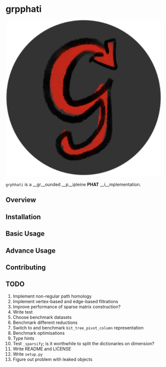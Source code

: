 # grpphati

<div align="center">

<img src="https://github.com/tomchaplin/grpphati/raw/main/docs/assets/logo.png" alt="Grpphati logo" width="500" role="img">

</div>

`grphhati` is a __gr__ounded __p__ipleine __PHAT__ __i__mplementation.

## Overview

## Installation

## Basic Usage

## Advance Usage

## Contributing

## TODO

1. Implement non-regular path homology
2. Implement vertex-based and edge-based filtrations
3. Improve performance of sparse matrix construction?
4. Write test
5. Choose benchmark datasets
6. Benchmark different reductions
7. Switch to and benchmark `bit_tree_pivot_column` representation
8. Benchmark optimisations
9. Type hints
10. Test `_sparsify`; is it worthwhile to split the dictionaries on dimension?
11. Write README and LICENSE
12. Write `setup.py`
13. Figure out problem with leaked objects

